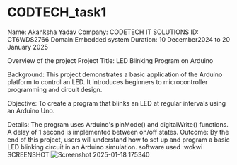 # CODTECH_task1
Name: Akanksha Yadav
Company: CODETECH IT SOLUTIONS 
ID: CT6WDS2766
Domain:Embedded system 
Duration: 10 December2024 to 20 January 2025

Overview of the project
Project Title: LED Blinking Program on Arduino

Background: This project demonstrates a basic application of the Arduino platform to control an LED. It introduces beginners to microcontroller programming and circuit design.

Objective: To create a program that blinks an LED at regular intervals using an Arduino Uno.

Details:
The program uses Arduino's pinMode() and digitalWrite() functions.
A delay of 1 second is implemented between on/off states.
Outcome: By the end of this project, users will understand how to set up and program a basic LED blinking circuit in an Arduino simulation.
software used :wokwi
SCREENSHOT ![Screenshot 2025-01-18 175340](https://github.com/user-attachments/assets/42974ffa-9876-4d59-9bfd-019cead3da9f)
